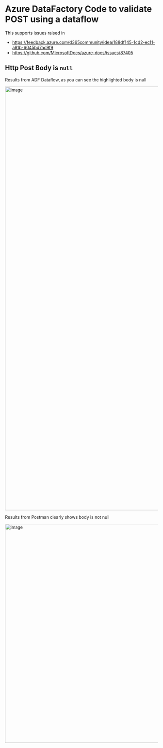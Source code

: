 # Azure DataFactory Code to validate POST using a dataflow

This supports issues raised in 

* https://feedback.azure.com/d365community/idea/188df145-1cd2-ec11-a81b-6045bd7ac9f9
* https://github.com/MicrosoftDocs/azure-docs/issues/87405

## Http Post Body is `null`

Results from ADF Dataflow, as you can see the highlighted body is null

<img width="1390" alt="image" src="https://user-images.githubusercontent.com/91074239/193567278-3b75d5f2-cf99-496f-a49e-403f43296ff6.png">

Results from Postman clearly shows body is not null

<img width="718" alt="image" src="https://user-images.githubusercontent.com/91074239/193567242-95f7a0d9-a927-4292-9ee5-ecf1354510f7.png">
